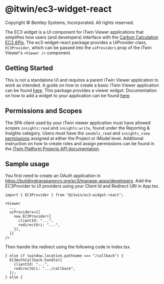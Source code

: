 # @itwin/ec3-widget-react

Copyright © Bentley Systems, Incorporated. All rights reserved.

The EC3 widget is a UI component for iTwin Viewer applications that simplifies how users (and developers) interface with the [Carbon Calculation EC3 APIs](https://developer.bentley.com/apis/carbon-calculation/overview/).
The ec3-widget-react package provides a UiProvider class, `EC3Provider`, which can be passed into the `uiProviders` prop of the iTwin Viewer's `<Viewer />` component.

## Getting Started

This is not a standalone UI and requires a parent iTwin Viewer application to work as intended.
A guide on how to create a basic iTwin Viewer application can be found [here](https://www.itwinjs.org/learning/tutorials/develop-web-viewer).
This package provides a viewer _widget_. Documentation on how to add a widget to your application can be found [here](https://developer.bentley.com/tutorials/itwin-viewer-hello-world/#2-your-first-ui-widget).

## Permissions and Scopes

The SPA client used by your iTwin viewer application must have allowed scopes `insights:read` and `insights:write`, found under the Reporting & Insights category.
Users must have the `imodels_read` and `insights_view` [permissions](https://developer.bentley.com/apis/carbon-calculation/operations/create-oneclicklca-job/#authorization) assigned at either the Project or iModel level. Additional instruction on how to create roles and assign permissions can be found in the [iTwin Platform Projects API documentation](https://developer.bentley.com/apis/projects/tutorials/).

## Sample usage

You first need to create an OAuth application in https://buildingtransparency.org/ec3/manage-apps/developers.
Add the EC3Provider to UI providers using your Client Id and Redirect URI in App.tsx.

```tsx
import { EC3Provider } from "@itwin/ec3-widget-react";

<Viewer
  ...
  uiProviders={[
    new EC3Provider({
      clientId: "...",
      redirectUri: "...",
    }),
  ]}
/>
```

Then handle the redirect using the following code in Index.tsx.

```tsx
} else if (window.location.pathname === "/callback") {
  EC3AuthCallback.handle({
    clientId: "...",
    redirectUri: ".../callback",
  });
} else {
```
